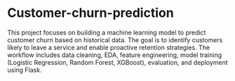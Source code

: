 # Customer-churn-prediction
This project focuses on building a machine learning model to predict customer churn based on historical data. The goal is to identify customers likely to leave a service and enable proactive retention strategies. The workflow includes data cleaning, EDA, feature engineering, model training (Logistic Regression, Random Forest, XGBoost), evaluation, and deployment using Flask.
